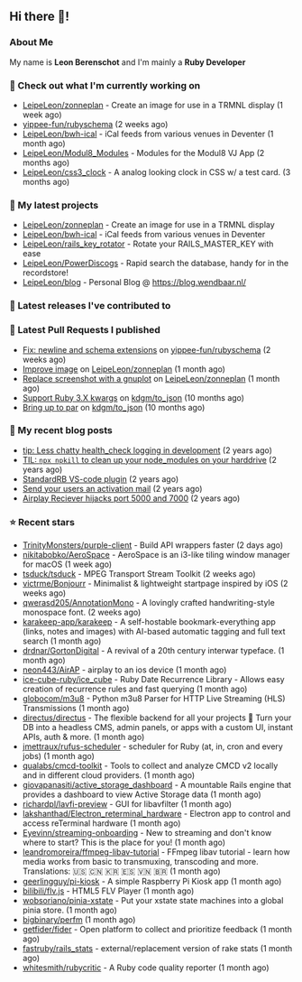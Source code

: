 ## Hi there 👋!

### About Me

My name is **Leon Berenschot** and I'm mainly a **Ruby Developer**
<br>

### 👷 Check out what I'm currently working on

- [LeipeLeon/zonneplan](https://github.com/LeipeLeon/zonneplan) - Create an image for use in a TRMNL display (1 week ago)
- [yippee-fun/rubyschema](https://github.com/yippee-fun/rubyschema) (2 weeks ago)
- [LeipeLeon/bwh-ical](https://github.com/LeipeLeon/bwh-ical) - iCal feeds from various venues in Deventer (1 month ago)
- [LeipeLeon/Modul8_Modules](https://github.com/LeipeLeon/Modul8_Modules) - Modules for the Modul8 VJ App (2 months ago)
- [LeipeLeon/css3_clock](https://github.com/LeipeLeon/css3_clock) - A analog looking clock in CSS w/ a test card. (3 months ago)

### 🌱 My latest projects

- [LeipeLeon/zonneplan](https://github.com/LeipeLeon/zonneplan) - Create an image for use in a TRMNL display
- [LeipeLeon/bwh-ical](https://github.com/LeipeLeon/bwh-ical) - iCal feeds from various venues in Deventer
- [LeipeLeon/rails_key_rotator](https://github.com/LeipeLeon/rails_key_rotator) - Rotate your RAILS_MASTER_KEY with ease
- [LeipeLeon/PowerDiscogs](https://github.com/LeipeLeon/PowerDiscogs) - Rapid search the database, handy for in the recordstore!
- [LeipeLeon/blog](https://github.com/LeipeLeon/blog) - Personal Blog @ https://blog.wendbaar.nl/

### 🔭 Latest releases I've contributed to


### 🔨 Latest Pull Requests I published

- [Fix: newline and schema extensions](https://github.com/yippee-fun/rubyschema/pull/23) on [yippee-fun/rubyschema](https://github.com/yippee-fun/rubyschema) (2 weeks ago)
- [Improve image](https://github.com/LeipeLeon/zonneplan/pull/2) on [LeipeLeon/zonneplan](https://github.com/LeipeLeon/zonneplan) (1 month ago)
- [Replace screenshot with a gnuplot](https://github.com/LeipeLeon/zonneplan/pull/1) on [LeipeLeon/zonneplan](https://github.com/LeipeLeon/zonneplan) (1 month ago)
- [Support Ruby 3.X kwargs](https://github.com/kdgm/to_json/pull/3) on [kdgm/to_json](https://github.com/kdgm/to_json) (10 months ago)
- [Bring up to par](https://github.com/kdgm/to_json/pull/2) on [kdgm/to_json](https://github.com/kdgm/to_json) (10 months ago)

### 📜 My recent blog posts

- [tip: Less chatty health_check logging in development](https://www.wendbaar.nl/posts/2023/07/tip_less_chatty_health_check_logging_in_development) (2 years ago)
- [TIL: `npx npkill` to clean up your node_modules on your harddrive](https://www.wendbaar.nl/posts/2023/03/til_npx_npkill_to_clean_up_your_node_modules_on_your_harddrive) (2 years ago)
- [StandardRB VS-code plugin](https://www.wendbaar.nl/posts/2023/02/standardrb_vscode_plugin) (2 years ago)
- [Send your users an activation mail](https://www.wendbaar.nl/posts/2023/02/send_your_users_an_activation_mail) (2 years ago)
- [Airplay Reciever hijacks port 5000 and 7000](https://www.wendbaar.nl/posts/2023/02/airplay_reciever_hijacks_port_5000_and_7000) (2 years ago)

### ⭐ Recent stars

- [TrinityMonsters/purple-client](https://github.com/TrinityMonsters/purple-client) - Build API wrappers faster (2 days ago)
- [nikitabobko/AeroSpace](https://github.com/nikitabobko/AeroSpace) - AeroSpace is an i3-like tiling window manager for macOS (1 week ago)
- [tsduck/tsduck](https://github.com/tsduck/tsduck) - MPEG Transport Stream Toolkit  (2 weeks ago)
- [victrme/Bonjourr](https://github.com/victrme/Bonjourr) - Minimalist &amp; lightweight startpage inspired by iOS (2 weeks ago)
- [qwerasd205/AnnotationMono](https://github.com/qwerasd205/AnnotationMono) - A lovingly crafted handwriting-style monospace font. (2 weeks ago)
- [karakeep-app/karakeep](https://github.com/karakeep-app/karakeep) - A self-hostable bookmark-everything app (links, notes and images) with AI-based automatic tagging and full text search (1 month ago)
- [drdnar/GortonDigital](https://github.com/drdnar/GortonDigital) - A revival of a 20th century interwar typeface. (1 month ago)
- [neon443/AirAP](https://github.com/neon443/AirAP) - airplay to an ios device (1 month ago)
- [ice-cube-ruby/ice_cube](https://github.com/ice-cube-ruby/ice_cube) - Ruby Date Recurrence Library - Allows easy creation of recurrence rules and fast querying (1 month ago)
- [globocom/m3u8](https://github.com/globocom/m3u8) - Python m3u8 Parser for HTTP Live Streaming (HLS) Transmissions (1 month ago)
- [directus/directus](https://github.com/directus/directus) - The flexible backend for all your projects 🐰 Turn your DB into a headless CMS, admin panels, or apps with a custom UI, instant APIs, auth &amp; more. (1 month ago)
- [jmettraux/rufus-scheduler](https://github.com/jmettraux/rufus-scheduler) - scheduler for Ruby (at, in, cron and every jobs) (1 month ago)
- [qualabs/cmcd-toolkit](https://github.com/qualabs/cmcd-toolkit) - Tools to collect and analyze CMCD v2 locally and in different cloud providers. (1 month ago)
- [giovapanasiti/active_storage_dashboard](https://github.com/giovapanasiti/active_storage_dashboard) - A mountable Rails engine that provides a dashboard to view Active Storage data (1 month ago)
- [richardpl/lavfi-preview](https://github.com/richardpl/lavfi-preview) - GUI for libavfilter (1 month ago)
- [lakshanthad/Electron_reterminal_hardware](https://github.com/lakshanthad/Electron_reterminal_hardware) - Electron app to control and access reTerminal hardware (1 month ago)
- [Eyevinn/streaming-onboarding](https://github.com/Eyevinn/streaming-onboarding) - New to streaming and don&#39;t know where to start? This is the place for you! (1 month ago)
- [leandromoreira/ffmpeg-libav-tutorial](https://github.com/leandromoreira/ffmpeg-libav-tutorial) - FFmpeg libav tutorial - learn how media works from basic to transmuxing, transcoding and more. Translations: 🇺🇸 🇨🇳 🇰🇷 🇪🇸 🇻🇳 🇧🇷 (1 month ago)
- [geerlingguy/pi-kiosk](https://github.com/geerlingguy/pi-kiosk) - A simple Raspberry Pi Kiosk app (1 month ago)
- [bilibili/flv.js](https://github.com/bilibili/flv.js) - HTML5 FLV Player (1 month ago)
- [wobsoriano/pinia-xstate](https://github.com/wobsoriano/pinia-xstate) - Put your xstate state machines into a global pinia store. (1 month ago)
- [bigbinary/perfm](https://github.com/bigbinary/perfm) (1 month ago)
- [getfider/fider](https://github.com/getfider/fider) - Open platform to collect and prioritize feedback (1 month ago)
- [fastruby/rails_stats](https://github.com/fastruby/rails_stats) - external/replacement version of rake stats (1 month ago)
- [whitesmith/rubycritic](https://github.com/whitesmith/rubycritic) - A Ruby code quality reporter (1 month ago)

